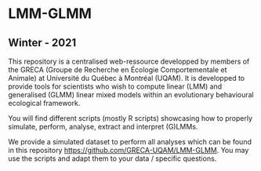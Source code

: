 # LMM-GLMM
## Winter - 2021

This repository is a centralised web-ressource developped by members of the GRECA (Groupe de Recherche en Écologie Comportementale et Animale) at Université du Québec à Montréal (UQAM). It is developped to provide tools for scientists who wish to compute linear (LMM) and generalised (GLMM) linear mixed models within an evolutionary behavioural ecological framework.

You will find different scripts (mostly R scripts) showcasing how to properly simulate, perform, analyse, extract and interpret (G)LMMs.

We provide a simulated dataset to perform all analyses which can be found in this repository https://github.com/GRECA-UQAM/LMM-GLMM. You may use the scripts and adapt them to your data / specific questions.

